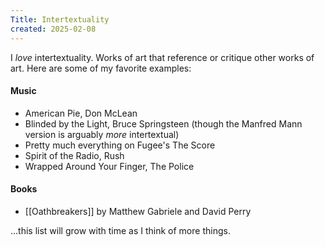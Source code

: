 ```yaml
---
Title: Intertextuality
created: 2025-02-08
---
```

I *love* intertextuality. Works of art that reference or critique other works of art. Here are some of my favorite examples:

#### Music
- American Pie, Don McLean
- Blinded by the Light, Bruce Springsteen (though the Manfred Mann version is arguably *more* intertextual)
- Pretty much everything on Fugee's The Score
- Spirit of the Radio, Rush
- Wrapped Around Your Finger, The Police
#### Books
- [[Oathbreakers]] by Matthew Gabriele and David Perry

...this list will grow with time as I think of more things.